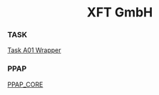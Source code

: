 <h1 align="center">XFT GmbH</h1>
<h3>TASK</h3>

[Task A01 Wrapper](https://github.com/XFT-GmbH/zxfttmtaska01wrapper)

<h3>PPAP</h3>

[PPAP_CORE](https://github.com/XFT-GmbH/ppap_core_import)

